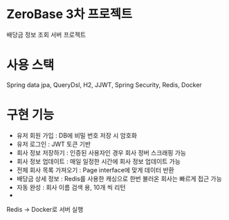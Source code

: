 # ZeroBase 3차 프로젝트 
배당금 정보 조회 서버 프로젝트

# 사용 스택
Spring data jpa, QueryDsl, H2, JJWT, Spring Security, Redis, Docker

# 구현 기능
- 유저 회원 가입 : DB에 비밀 번호 저장 시 암호화
- 유저 로그인 : JWT 토큰 기반
- 회사 정보 저장하기 : 인증된 사용자인 경우 회사 정버 스크래핑 가능
- 회사 정보 업데이트 : 매일 일정한 시간에 회사 정보 업데이트 가능
- 전체 회사 목록 가져오기 : Page interface에 맞게 데이터 반환
- 배당금 상세 정보 : Redis를 사용한 캐싱으로 한번 불러온 회사는 빠르게 접근 가능
- 자동 완성 : 회사 이름 검색 용, 10개 씩 리턴
- 

Redis -> Docker로 서버 실행